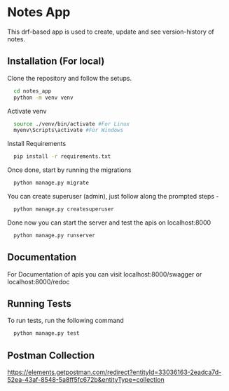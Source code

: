 # Notes App

This drf-based app is used to create, update and see version-history of notes.

## Installation (For local)

Clone the repository and follow the setups.

```bash
  cd notes_app
  python -m venv venv
```

Activate venv

```bash
  source ./venv/bin/activate #For Linux
  myenv\Scripts\activate #For Windows
```

Install Requirements

```bash
  pip install -r requirements.txt
```

Once done, start by running the migrations

```bash
  python manage.py migrate
```

You can create superuser (admin), just follow along the prompted steps -

```bash
  python manage.py createsuperuser
```

Done now you can start the server and test the apis on localhost:8000

```bash
  python manage.py runserver
```

## Documentation

For Documentation of apis you can visit localhost:8000/swagger or localhost:8000/redoc

## Running Tests

To run tests, run the following command

```bash
  python manage.py test
```

## Postman Collection

https://elements.getpostman.com/redirect?entityId=33036163-2eadca7d-52ea-43af-8548-5a8ff5fc672b&entityType=collection
